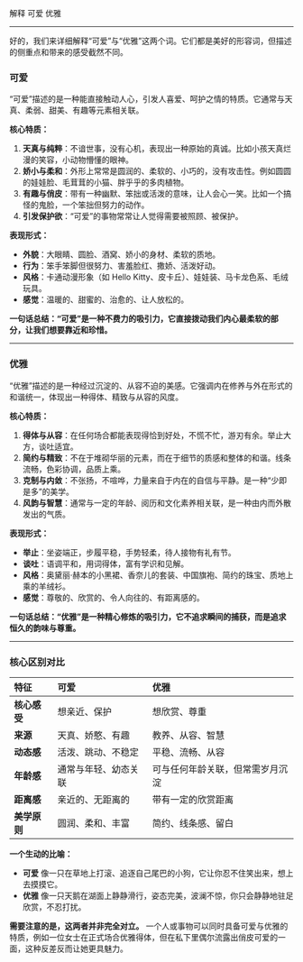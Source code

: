 解释 可爱 优雅

---

好的，我们来详细解释“可爱”与“优雅”这两个词。它们都是美好的形容词，但描述的侧重点和带来的感受截然不同。

### 可爱

“可爱”描述的是一种能直接触动人心，引发人喜爱、呵护之情的特质。它通常与天真、柔弱、甜美、有趣等元素相关联。

**核心特质：**

1.  **天真与纯粹**：不谙世事，没有心机，表现出一种原始的真诚。比如小孩天真烂漫的笑容，小动物懵懂的眼神。
2.  **娇小与柔和**：外形上常常是圆润的、柔软的、小巧的，没有攻击性。例如圆圆的娃娃脸、毛茸茸的小猫、胖乎乎的多肉植物。
3.  **有趣与俏皮**：带有一种幽默、笨拙或活泼的意味，让人会心一笑。比如一个搞怪的鬼脸，一个笨拙但努力的动作。
4.  **引发保护欲**：“可爱”的事物常常让人觉得需要被照顾、被保护。

**表现形式：**

- **外貌**：大眼睛、圆脸、酒窝、娇小的身材、柔软的质地。
- **行为**：笨手笨脚但很努力、害羞脸红、撒娇、活泼好动。
- **风格**：卡通动漫形象（如 Hello Kitty、皮卡丘）、娃娃装、马卡龙色系、毛绒玩具。
- **感觉**：温暖的、甜蜜的、治愈的、让人放松的。

**一句话总结：“可爱”是一种不费力的吸引力，它直接拨动我们内心最柔软的部分，让我们想要靠近和珍惜。**

---

### 优雅

“优雅”描述的是一种经过沉淀的、从容不迫的美感。它强调内在修养与外在形式的和谐统一，体现出一种得体、精致与从容的风度。

**核心特质：**

1.  **得体与从容**：在任何场合都能表现得恰到好处，不慌不忙，游刃有余。举止大方，谈吐适宜。
2.  **简约与精致**：不在于堆砌华丽的元素，而在于细节的质感和整体的和谐。线条流畅，色彩协调，品质上乘。
3.  **克制与内敛**：不张扬，不喧哗，力量来自于内在的自信与平静。是一种“少即是多”的美学。
4.  **风韵与智慧**：通常与一定的年龄、阅历和文化素养相关联，是一种由内而外散发出的气质。

**表现形式：**

- **举止**：坐姿端正，步履平稳，手势轻柔，待人接物有礼有节。
- **谈吐**：语调平和，用词得体，富有学识和见解。
- **风格**：奥黛丽·赫本的小黑裙、香奈儿的套装、中国旗袍、简约的珠宝、质地上乘的羊绒衫。
- **感觉**：尊敬的、欣赏的、令人向往的、有距离感的。

**一句话总结：“优雅”是一种精心修炼的吸引力，它不追求瞬间的捕获，而是追求恒久的韵味与尊重。**

---

### 核心区别对比

| 特征         | 可爱                 | 优雅                             |
| :----------- | :------------------- | :------------------------------- |
| **核心感受** | 想亲近、保护         | 想欣赏、尊重                     |
| **来源**     | 天真、娇憨、有趣     | 教养、从容、智慧                 |
| **动态感**   | 活泼、跳动、不稳定   | 平稳、流畅、从容                 |
| **年龄感**   | 通常与年轻、幼态关联 | 可与任何年龄关联，但常需岁月沉淀 |
| **距离感**   | 亲近的、无距离的     | 带有一定的欣赏距离               |
| **美学原则** | 圆润、柔和、丰富     | 简约、线条感、留白               |

**一个生动的比喻：**

- **可爱** 像一只在草地上打滚、追逐自己尾巴的小狗，它让你忍不住笑出来，想上去摸摸它。
- **优雅** 像一只天鹅在湖面上静静滑行，姿态完美，波澜不惊，你只会静静地驻足欣赏，不忍打扰。

**需要注意的是，这两者并非完全对立。** 一个人或事物可以同时具备可爱与优雅的特质，例如一位女士在正式场合优雅得体，但在私下里偶尔流露出俏皮可爱的一面，这种反差反而让她更具魅力。
